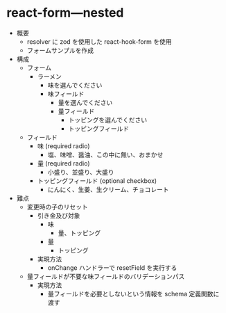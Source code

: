 # react-form—nested

- 概要
  - resolver に zod を使用した react-hook-form を使用
  - フォームサンプルを作成
- 構成
  - フォーム
    - ラーメン
      - 味を選んでください
      - 味フィールド
        - 量を選んでください
        - 量フィールド
          - トッピングを選んでください
          - トッピングフィールド
  - フィールド
    - 味 (required radio)
      - 塩、味噌、醤油、この中に無い、おまかせ
    - 量 (required radio)
      - 小盛り、並盛り、大盛り
    - トッピングフィールド (optional checkbox)
      - にんにく、生姜、生クリーム、チョコレート
- 難点
  - 変更時の子のリセット
    - 引き金及び対象
      - 味
        - 量、トッピング
      - 量
        - トッピング
    - 実現方法
      - onChange ハンドラーで resetField を実行する
  - 量フィールドが不要な味フィールドのバリデーションパス
    - 実現方法
      - 量フィールドを必要としないという情報を schema 定義関数に渡す
